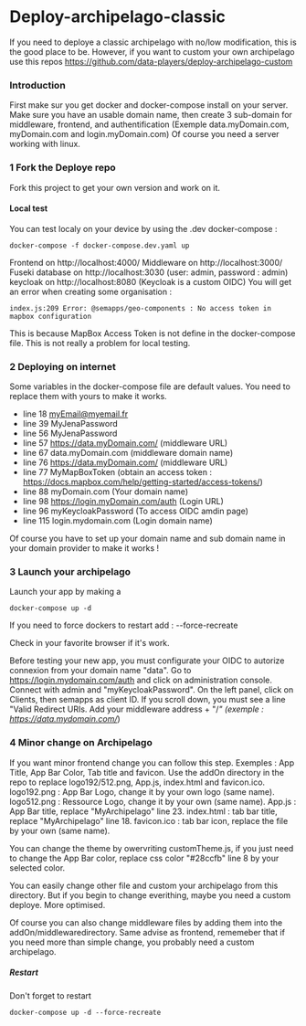 # Deploy-archipelago-classic

If you need to deploye a classic archipelago with no/low modification, this is the good place to be.
However, if you want to custom your own archipelago use this repos https://github.com/data-players/deploy-archipelago-custom

### Introduction

First make sur you get docker and docker-compose install on your server.
Make sure you have an usable domain name, then create 3 sub-domain for middleware, frontend, and authentification (Exemple data.myDomain.com, myDomain.com and login.myDomain.com)
Of course you need a server working with linux.

### 1 Fork the Deploye repo

Fork this project to get your own version and work on it.

#### Local test

You can test localy on your device by using the .dev docker-compose : 
```
docker-compose -f docker-compose.dev.yaml up
```
Frontend on http://localhost:4000/
Middleware on http://localhost:3000/
Fuseki database on http://localhost:3030 (user: admin, password : admin)
keycloak on http://localhost:8080 (Keycloak is a custom OIDC)
You will get an error when creating some organisation :
```
index.js:209 Error: @semapps/geo-components : No access token in mapbox configuration
```
This is because MapBox Access Token is not define in the docker-compose file. This is not really a problem for local testing.

### 2 Deploying on internet

Some variables in the docker-compose file are default values. You need to replace them with yours to make it works.
- line 18 myEmail@myemail.fr
- line 39 MyJenaPassword
- line 56 MyJenaPassword
- line 57 https://data.myDomain.com/ (middleware URL)
- line 67 data.myDomain.com (middleware domain name)
- line 76 https://data.myDomain.com/ (middleware URL)
- line 77 MyMapBoxToken (obtain an access token : https://docs.mapbox.com/help/getting-started/access-tokens/)
- line 88 myDomain.com (Your domain name)
- line 98 https://login.myDomain.com/auth (Login URL)
- line 96 myKeycloakPassword (To access OIDC amdin page)
- line 115 login.mydomain.com (Login domain name)

Of course you have to set up your domain name and sub domain name in your domain provider to make it works !

### 3 Launch your archipelago

Launch your app by making a 

```
docker-compose up -d
```

If you need to force dockers to restart add : --force-recreate

Check in your favorite browser if it's work.

Before testing your new app, you must configurate your OIDC to autorize connexion from your domain name "data".
Go to https://login.mydomain.com/auth and click on administration console. Connect with admin and "myKeycloakPassword".
On the left panel, click on Clients, then semapps as client ID.
If you scroll down, you must see a line "Valid Redirect URIs. Add your middleware address + "/*" (exemple : https://data.mydomain.com/*)

### 4 Minor change on Archipelago

If you want minor frontend change you can follow this step. Exemples : App Title, App Bar Color, Tab title and favicon.
Use the addOn directory in the repo to replace logo192/512.png, App.js, index.html and favicon.ico.
logo192.png : App Bar Logo, change it by your own logo (same name).
logo512.png : Ressource Logo, change it by your own (same name).
App.js : App Bar title, replace "MyArchipelago" line 23.
index.html : tab bar title, replace "MyArchipelago" line 18.
favicon.ico : tab bar icon, replace the file by your own (same name).

You can change the theme by owervriting customTheme.js, if you just need to change the App Bar color, replace css color "#28ccfb" line 8 by your selected color.

You can easily change other file and custom your archipelago from this directory. But if you begin to change everithing, maybe you need a custom deploye. More optimised.

Of course you can also change middleware files by adding them into the addOn/middlewaredirectory. Same advise as frontend, rememeber that if you need more than simple change, you probably need a custom archipelago.

##### Restart
Don't forget to restart
```
docker-compose up -d --force-recreate
```